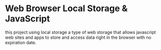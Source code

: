 # Web Browser Local Storage & JavaScript
this project using local storage a type of web storage that allows javascript web sites and apps to store and access data right in the browser with no expiration date.
